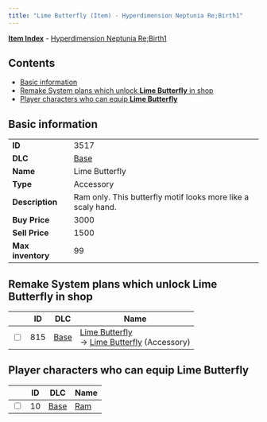```yaml
---
title: "Lime Butterfly (Item) - Hyperdimension Neptunia Re;Birth1"
---
```


[**Item Index**](/neptunia/rb1/item/index.html) - [Hyperdimension Neptunia Re;Birth1](/neptunia/rb1)

## Contents

- [Basic information](#basic-information)
- [Remake System plans which unlock **Lime Butterfly** in shop](#remake-system-plans-which-unlock-lime-butterfly-in-shop)
- [Player characters who can equip **Lime Butterfly**](#player-characters-who-can-equip-lime-butterfly)

## Basic information

|   |   |
| -- | -- |
| **ID** | 3517 |
| **DLC** | [Base](/neptunia/rb1/dlc/1-base.html) |
| **Name** | Lime Butterfly |
| **Type** | Accessory |
| **Description** | Ram only. This butterfly motif looks more like a scaly hand. |
| **Buy Price** | 3000 |
| **Sell Price** | 1500 |
| **Max inventory** | 99 |


## Remake System plans which unlock **Lime Butterfly** in shop

|    | ID | DLC | Name |
| -- | -- | --- | ---- |
| <input type="checkbox" id="rb1-remake-1-815" class="trackbox" /> | 815 | [Base](/neptunia/rb1/dlc/1-base.html) | [Lime Butterfly](/neptunia/rb1/remake/1-815-lime-butterfly.html)<br /> → [Lime Butterfly](/neptunia/rb1/item/1-3517-lime-butterfly.html) (Accessory) |


## Player characters who can equip **Lime Butterfly**

|    | ID | DLC | Name |
| -- | -- | --- | ---- |
| <input type="checkbox" id="rb1-player-1-10" class="trackbox" /> | 10 | [Base](/neptunia/rb1/dlc/1-base.html) | [Ram](/neptunia/rb1/player/1-10-ram.html) |
